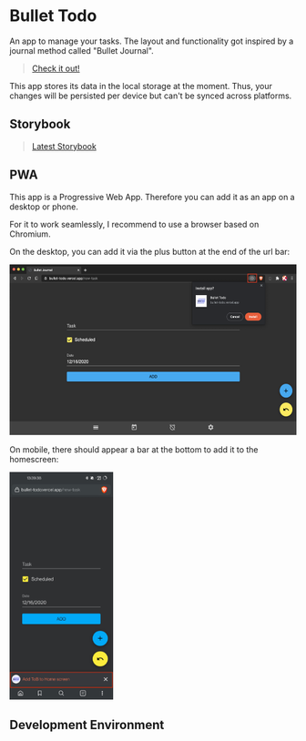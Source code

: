# Bullet Todo

An app to manage your tasks. The layout and functionality got inspired by a journal method called "Bullet Journal".

> [Check it out!](https://bullet-todo.vercel.app/new-task)

This app stores its data in the local storage at the moment. Thus, your changes will be persisted per device but can't be synced across platforms.

## Storybook

> [Latest Storybook](https://main--5fd9c9c498569c0021ebcc58.chromatic.com/)

## PWA

This app is a Progressive Web App. Therefore you can add it as an app on a desktop or phone.

For it to work seamlessly, I recommend to use a browser based on Chromium.

On the desktop, you can add it via the plus button at the end of the url bar:

<img src="./readme/pwa-desktop-demo.png" height="300px"/>

On mobile, there should appear a bar at the bottom to add it to the homescreen:

<img src="./readme/pwa-mobile-demo.png" height="400px"/>

## Development Environment
